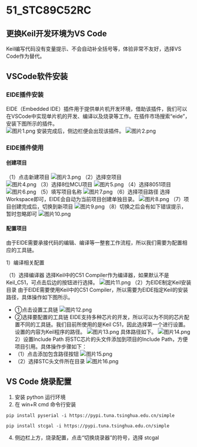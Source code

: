 # 51_STC89C52RC

## 更换Keil开发环境为VS Code
Keil编写代码没有变量提示、不会自动补全括号等，体验非常不友好，选择VS Code作为替代。

## VSCode软件安装

### EIDE插件安装
EIDE（Embedded IDE）插件用于提供单片机开发环境，借助该插件，我们可以在VSCode中实现单片机的开发、编译以及烧录等工作。在插件市场搜索“eide”，安装下图所示的插件。  
![图片1.png](https://img.picui.cn/free/2025/07/04/686731402d286.png)
安装完成后，侧边栏便会出现该插件。
![图片2.png](https://img.picui.cn/free/2025/07/04/6867343f3291b.png)
### EIDE插件使用
#### 创建项目
（1）点击新建项目
![图片3.png](https://img.picui.cn/free/2025/07/04/68673456c91dd.png)
（2）选择空项目  
![图片4.png](https://img.picui.cn/free/2025/07/04/68673458997db.png)
（3）选择8位MCU项目
![图片5.png](https://img.picui.cn/free/2025/07/04/6867345807bcb.png)
（4）选择8051项目
![图片6.png](https://img.picui.cn/free/2025/07/04/686734588ec80.png)
（5）填写项目名称
![图片7.png](https://img.picui.cn/free/2025/07/04/68673458d9ee8.png)
（6）选择项目路径
选择Workspace即可，EIDE会自动为当前项目创建单独目录。
![图片8.png](https://img.picui.cn/free/2025/07/04/6867345b0871d.png)
（7）项目创建完成后，切换到新项目
![图片9.png](https://img.picui.cn/free/2025/07/04/6867345cb2642.png)
（8）切换之后会有如下错误提示，暂时忽略即可
![图片10.png](https://img.picui.cn/free/2025/07/04/6867345db0cfe.png)
#### 配置项目
由于EIDE需要承接代码的编辑、编译等一整套工作流程，所以我们需要为配置相应的工具链。  

1）编译相关配置  

（1）选择编译器
选择Keil中的C51 Compiler作为编译器，如果默认不是Keil_C51，可点击后边的按钮进行选择。
![图片11.png](https://img.picui.cn/free/2025/07/04/6867345def7cf.png)
（2）为EIDE制定Keil安装目录
由于EIDE需要使用Keil中的C51 Compiler，所以需要为EIDE指定Keil的安装路径，具体操作如下图所示。
- ①点击设置工具链
![图片12.png](https://img.picui.cn/free/2025/07/04/6867345f95324.png)
- ②选择要配置的工具链
EIDE支持多种芯片的开发，所以可以为不同的芯片配置不同的工具链。我们目前所使用的是Keil C51，因此选择第一个进行设置。设置的内容为Keil程序的路径。
![图片13.png](https://img.picui.cn/free/2025/07/04/686734601c779.png)
具体路径如下。
![图片14.png](https://img.picui.cn/free/2025/07/04/68673461376cd.png)
2）设置Include Path
将STC芯片的头文件添加到项目的Include Path，方便项目引用。具体操作步骤如下：
- （1）点击添加包含路径按钮
![图片15.png](https://img.picui.cn/free/2025/07/04/686734624a6c0.png)
- （2）选择STC头文件所在目录
![图片16.png](https://img.picui.cn/free/2025/07/04/686734635af16.png)

## VS Code 烧录配置
1. 安装 python 运行环境
2. 在 win+R cmd 命令行安装
```
pip install pyserial -i https://pypi.tuna.tsinghua.edu.cn/simple
```
```
pip install stcgal -i https://pypi.tuna.tsinghua.edu.cn/simple
```
4. 侧边栏上方，烧录配置，点击“切换烧录器”的符号，选择 stcgal

